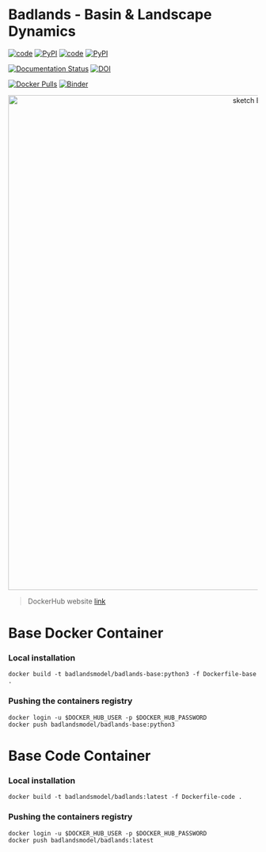 Badlands - Basin & Landscape Dynamics
=====

[![code](https://img.shields.io/badge/code-badlands-orange)](https://pypi.org/project/badlands)
[![PyPI](https://img.shields.io/pypi/v/badlands)](https://pypi.org/project/badlands)
[![code](https://img.shields.io/badge/code-companion-orange)](https://pypi.org/project/badlands-companion)
[![PyPI](https://img.shields.io/pypi/v/badlands-companion)](https://pypi.org/project/badlands-companion)


[![Documentation Status](https://readthedocs.org/projects/badlands/badge/?version=latest)](https://badlands.readthedocs.io/en/latest/?badge=latest)      [![DOI](https://zenodo.org/badge/51286954.svg)](https://zenodo.org/badge/latestdoi/51286954)


[![Docker Pulls](https://img.shields.io/docker/pulls/badlandsmodel/pybadlands-demo-serial)](https://cloud.docker.com/u/badlandsmodel/repository/docker/badlandsmodel/badlands)
[![Binder](https://mybinder.org/badge_logo.svg)](https://mybinder.org/v2/gh/badlands-model/badlands-teaching/binder)

<div align="center">
    <img width=1000 src="https://github.com/badlands-model/badlands/blob/master/badlands/docs/img/view.jpg?raw=true" alt="sketch Badlands" title="sketch of Badlands range of models."</img>
</div>


> DockerHub website [link](https://hub.docker.com/u/badlandsmodel/)

# Base Docker Container

### Local installation

```
docker build -t badlandsmodel/badlands-base:python3 -f Dockerfile-base .
```

### Pushing the containers registry

```
docker login -u $DOCKER_HUB_USER -p $DOCKER_HUB_PASSWORD
docker push badlandsmodel/badlands-base:python3
```

# Base Code Container

### Local installation

```
docker build -t badlandsmodel/badlands:latest -f Dockerfile-code .
```

### Pushing the containers registry

```
docker login -u $DOCKER_HUB_USER -p $DOCKER_HUB_PASSWORD
docker push badlandsmodel/badlands:latest
```
